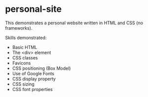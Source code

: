 # personal-site
This demonstrates a personal website written in HTML and CSS (no frameworks).

Skills demonstrated:
- Basic HTML
- The \<div\> element
- CSS classes
- Favicons
- CSS positioning (Box Model)
- Use of Google Fonts
- CSS display property
- CSS sizing
- CSS font properties
